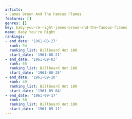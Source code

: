 ```yaml
---
artists:
- James Brown And The Famous Flames
features: []
genres: []
key: baby-you-re-right-james-brown-and-the-famous-flames
name: Baby You're Right
rankings:
- end_date: '1961-08-27'
  rank: 94
  ranking_list: Billboard Hot 100
  start_date: '1961-08-21'
- end_date: '1961-09-03'
  rank: 65
  ranking_list: Billboard Hot 100
  start_date: '1961-08-28'
- end_date: '1961-09-10'
  rank: 49
  ranking_list: Billboard Hot 100
  start_date: '1961-09-04'
- end_date: '1961-09-17'
  rank: 56
  ranking_list: Billboard Hot 100
  start_date: '1961-09-11'
---
```


